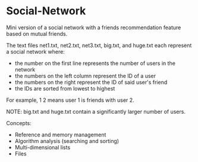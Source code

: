 # Social-Network
Mini version of a social network with a friends recommendation feature based on mutual friends.

The text files net1.txt, net2.txt, net3.txt, big.txt, and huge.txt each represent a social network where:
- the number on the first line represents the number of users in the network
- the numbers on the left column represent the ID of a user
- the numbers on the right represent the ID of said user's friend
- the IDs are sorted from lowest to highest

For example, 1 2 means user 1 is friends with user 2.

NOTE: big.txt and huge.txt contain a significantly larger number of users.

Concepts:
- Reference and memory management
- Algorithm analysis (searching and sorting)
- Multi-dimensional lists
- Files
